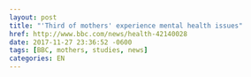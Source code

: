 ```yaml
---
layout: post
title: "'Third of mothers' experience mental health issues"
href: http://www.bbc.com/news/health-42140028
date: 2017-11-27 23:36:52 -0600
tags: [BBC, mothers, studies, news]
categories: EN
---
```

